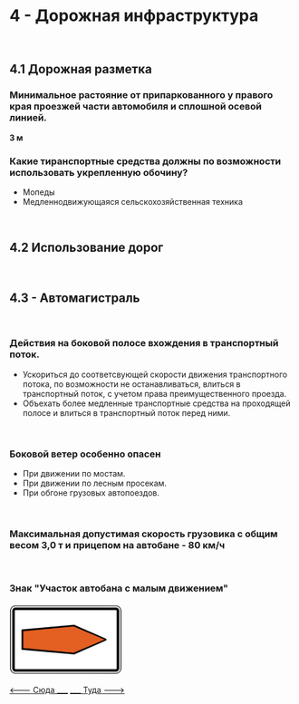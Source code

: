 <h1>4 - Дорожная инфраструктура</h1>
<br>
<h2>4.1 Дорожная разметка</h2>
<h3>Минимальное растояние от припаркованного у правого края проезжей части автомобиля и сплошной осевой линией.</h3>
<strong>3 м</strong>
<br>
<h3>Какие тиранспортные средства должны по возможности использовать укрепленную обочину?</h3>
<ul>
<li>Мопеды</li>
<li>Медленнодвижующаяся сельскохозяйственная техника</li>
</ul>
<br>
<h2>4.2 Использование дорог</h2>

<br>
<h2>4.3 - Автомагистраль</h2>

<br>
<h3>Действия на боковой полосе вхождения в транспортный поток.</h3>
<ul>
<li>Ускориться до соответсвующей скорости движения транспортного потока, по возможности не останавливаться, влиться в транспортный поток, с учетом права преимущественного проезда.</li>
<li>Объехать более медленные транспортные средства на проходящей полосе и влиться в транспортный поток перед ними.</li>
</ul>

<br>
<h3>Боковой ветер особенно опасен</h3>
<ul>
<li>При движении по мостам.</li>
<li>При движении по лесным просекам.</li>
<li>При обгоне грузовых автопоездов.</li>
</ul>

<br>
<h3>Максимальная допустимая скорость грузовика с общим весом 3,0 т и прицепом на автобане - 80 км/ч</h3>

<br>
<h3>Знак "Участок автобана с малым движением"</h3>
<img src="/img/sign/umlenkungspfeil.png" alt="cng" width="200"/>
 
[<--- Сюда ___](/03%20-%20road%20signs%20&%20equipment.md)
[___ Туда --->](/05%20-%20priority%20pass.md)
